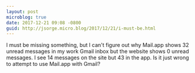 ```yaml
---
layout: post
microblog: true
date: 2017-12-21 09:08 -0800
guid: http://jsorge.micro.blog/2017/12/21/i-must-be.html
---
```

I must be missing something, but I can't figure out why Mail.app shows 32 unread messages in my work Gmail inbox but the website shows 0 unread messages. I see 14 messages on the site but 43 in the app. Is it just wrong to attempt to use Mail.app with Gmail?
